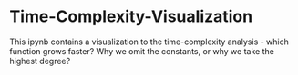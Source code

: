 # Time-Complexity-Visualization
This ipynb contains a visualization to the time-complexity analysis - which function grows faster? Why we omit the constants, or why we take the highest degree? 
